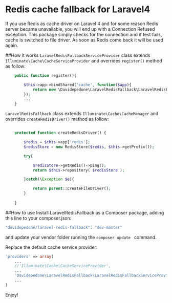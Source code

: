 # Redis cache fallback for Laravel4

If you use Redis as cache driver on Laravel 4 and for some reason Redis server became unavailable, you will end up with a Connection Refused exception.
This package simply checks for the connection and if test fails, cache is switched to file driver.
As soon as Redis come back it will be used again.

##How it works
```LaravelRedisFallbackServiceProvider``` class extends ```Illuminate\Cache\CacheServiceProvider``` and overrides ```register()``` method as follow:
```php
	public function register(){

		$this->app->bindShared('cache', function($app){
			return new \Davidepedone\LaravelRedisFallback\LaravelRedisFallback($app);
		});
		...
	}
```
```LaravelRedisFallback``` class extends ```Illuminate\Cache\CacheManager``` and overrides ```createRedisDriver()``` method as follow:
```php

    protected function createRedisDriver() {

        $redis = $this->app['redis'];
        $redisStore = new RedisStore($redis, $this->getPrefix());

        try{

            $redisStore->getRedis()->ping();
            return $this->repository( $redisStore );

        }catch(\Exception $e){

            return parent::createFileDriver();
        }
        
    }

```

##How to use
Install LaravelRedisFallback as a Composer package, adding this line to your composer.json:

```php
"davidepedone/laravel-redis-fallback": "dev-master"
```
and update your vendor folder running the ```composer update ``` command.

Replace the default cache service provider: 

```php
'providers' => array(
	...
	//'Illuminate\Cache\CacheServiceProvider',
	...
	'Davidepedone\LaravelRedisFallback\LaravelRedisFallbackServiceProvider'
	...
)
```

Enjoy!
